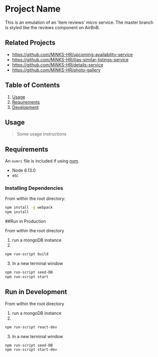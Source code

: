 # Project Name

This is an emulation of an 'item reviews' micro service.  The master branch is styled like the reviews component on AirBnB.  

## Related Projects

  - https://github.com/MiNKS-HR/upcoming-availability-service
  - https://github.com/MiNKS-HR/ilias-similar-listings-service
  - https://github.com/MiNKS-HR/details-service
  - https://github.com/MiNKS-HR/photo-gallery

## Table of Contents

1. [Usage](#Usage)
1. [Requirements](#requirements)
1. [Development](#development)

## Usage

> Some usage instructions

## Requirements

An `nvmrc` file is included if using [nvm](https://github.com/creationix/nvm).

- Node 6.13.0
- etc

### Installing Dependencies

From within the root directory:

```sh
npm install -g webpack
npm install
```

##Run in Production

From within the root directory

1) run a mongoDB instance
2)
```sh
npm run-script build
```
3) In a new terminal window
```sh
npm run-script seed-DB
npm run-script start
```

## Run in Development

From within the root directory

1) run a mongoDB instance
2)
```sh
npm run-script react-dev
```
3) In a new terminal window
```sh
npm run-script seed-DB
npm run-script start-dev
```

